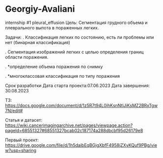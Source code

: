 # Georgiy-Avaliani
internship #1
pleural_effusion
Цель:
Сегментация грудного объема и плеврального выпота в пораженных легких.

Задачи:
. Классификация легких по состоянию, есть ли проблемы или нет (бинарная классификация)

. Сегментация изображений легких с целью определения границ области поражения.

. *определение объема поражения по снимку

. *многоклассовая классификация по типу поражения

Срок разработки
Дата старта проекта:07.06.2023 Дата завершения: 30.08.2023

ТЗ:
https://docs.google.com/document/d/1z5R7t94L0ihKsnNtlJiKsMZ2BRxTgw7N/edit#

Статья и датасет:
https://wiki.cancerimagingarchive.net/pages/viewpage.action?pageId=68551327#68551327bcab02c187174a288dbcbf95d26179e8

Первый проект:
https://drive.google.com/file/d/1h5daibEqBGjgXbfF4958jZXyKQuf9PBg/view?usp=sharing
